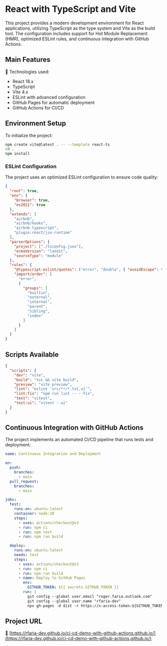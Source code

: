 # React with TypeScript and Vite

This project provides a modern development environment for React applications, utilizing TypeScript as the type system and Vite as the build tool. The configuration includes support for Hot Module Replacement (HMR), optimized ESLint rules, and continuous integration with GitHub Actions.

## Main Features

🚀 Technologies used:

- React 18.x
- TypeScript
- Vite 4.x
- ESLint with advanced configuration
- GitHub Pages for automatic deployment
- GitHub Actions for CI/CD

## Environment Setup

To initialize the project:

```bash
npm create vite@latest . -- --template react-ts
cd .
npm install
```

### ESLint Configuration

The project uses an optimized ESLint configuration to ensure code quality:

```json
{
  "root": true,
  "env": {
    "browser": true,
    "es2021": true
  },
  "extends": [
    "airbnb",
    "airbnb/hooks",
    "airbnb-typescript",
    "plugin:react/jsx-runtime"
  ],
  "parserOptions": {
    "project": ["./tsconfig.json"],
    "ecmaVersion": "latest",
    "sourceType": "module"
  },
  "rules": {
    "@typescript-eslint/quotes": ["error", "double", { "avoidEscape": true }],
    "import/order": [
      "error",
      {
        "groups": [
          "builtin",
          "external",
          "internal",
          "parent",
          "sibling",
          "index"
        ]
      }
    ]
  }
}
```

## Scripts Available

```json
{
  "scripts": {
    "dev": "vite",
    "build": "tsc && vite build",
    "preview": "vite preview",
    "lint": "eslint 'src/**/*.ts{,x}'",
    "lint:fix": "npm run lint -- --fix",
    "test": "vitest",
    "test:ui": "vitest --ui"
  }
}
```

## Continuous Integration with GitHub Actions

The project implements an automated CI/CD pipeline that runs tests and deployment:

```yaml
name: Continuous Integration and Deployment

on:
  push:
    branches:
      - main
  pull_request:
    branches:
      - main

jobs:
  test:
    runs-on: ubuntu-latest
    container: node:20
    steps:
      - uses: actions/checkout@v3
      - run: npm ci
      - run: npm test
      - run: npm run build

  deploy:
    runs-on: ubuntu-latest
    needs: test
    steps:
      - uses: actions/checkout@v3
      - run: npm ci
      - run: npm run build
      - name: Deploy to GitHub Pages
        env:
          GITHUB_TOKEN: ${{ secrets.GITHUB_TOKEN }}
        run: |
          git config --global user.email "roger.faria.outlook.com"
          git config --global user.name "rfaria-dev"
          npx gh-pages -d dist -r https://x-access-token:${GITHUB_TOKEN}@github.com/rfaria-dev/ci-cd-demo-with-github-actions.github.io.git
```

## Project URL

🔗 [https://rfaria-dev.github.io/ci-cd-demo-with-github-actions.github.io/](https://rfaria-dev.github.io/ci-cd-demo-with-github-actions.github.io/)
